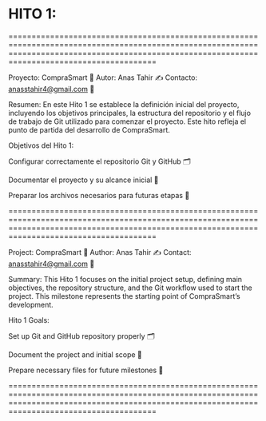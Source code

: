 # HITO 1:

==================================================================================================================================================================================================

Proyecto: CompraSmart 🛒
Autor: Anas Tahir ✍️
Contacto: anasstahir4@gmail.com 📧

Resumen:
En este Hito 1 se establece la definición inicial del proyecto, incluyendo los objetivos principales, la estructura del repositorio y el flujo de trabajo de Git utilizado para comenzar el proyecto. Este hito refleja el punto de partida del desarrollo de CompraSmart.

Objetivos del Hito 1:

Configurar correctamente el repositorio Git y GitHub 🗂️

Documentar el proyecto y su alcance inicial 📝

Preparar los archivos necesarios para futuras etapas 🚀

==================================================================================================================================================================================================

Project: CompraSmart 🛒
Author: Anas Tahir ✍️
Contact: anasstahir4@gmail.com 📧

Summary:
This Hito 1 focuses on the initial project setup, defining main objectives, the repository structure, and the Git workflow used to start the project. This milestone represents the starting point of CompraSmart’s development.

Hito 1 Goals:

Set up Git and GitHub repository properly 🗂️

Document the project and initial scope 📝

Prepare necessary files for future milestones 🚀

==================================================================================================================================================================================================
